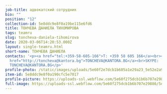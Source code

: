 ```yaml
---
job-title: адвокатский сотрудник
bio: ""
position: "12"
collection-id: 5e8ddc9e8f0a19be115e6fd6
title: ТОНЧЕВА ДАНИЕЛА ТИХОМИРОВА
tags: teamru
slug: toncheva-daniela-tihomirova
date: 2020-03-06T14:20:53.000Z
layout: single-teamru.html
short-name: ТОНЧЕВА ДАНИЕЛА
contacts: '<p><a href="tel:+359-58-605-166">T: +359 58 605 166</a><br><a
  href="http://toncheva@kantora.bg">TONCHEVA@KANTORA.BG</a><br>SKYPE:
  TONCHEVA@KANTORA.BG</p>'
profile-photo: /static/images/uploads/5e60f2e7dcb1b605a1e29a23_5e52e2a933730978caf6b3ea_5ca39414ab12cd7d7abeb153_toncheva_small.jpeg
item-id: 5e8ddc9e8f0a190cfc5e7017
profile-picture: https://uploads-ssl.webflow.com/5e60f275dcb1b6b707e29886/5e60f2e7dcb1b605a1e29a23_5e52e2a933730978caf6b3ea_5ca39414ab12cd7d7abeb153_Toncheva_Small.jpeg
full-image: https://uploads-ssl.webflow.com/5e60f275dcb1b6b707e29886/5e60f2e7dcb1b69940e29a24_5e52e2a93373093c9bf6b3eb_5ca3940950cb2e4aa3220610_Toncheva.jpeg
---
```

